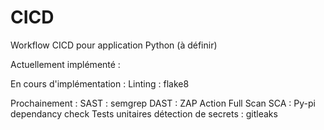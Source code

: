 # CICD

Workflow CICD pour application Python (à définir)

Actuellement implémenté :

En cours d'implémentation :
Linting : flake8

Prochainement :
SAST : semgrep
DAST : ZAP Action Full Scan
SCA : Py-pi dependancy check
Tests unitaires
détection de secrets : gitleaks
